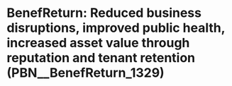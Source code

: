 # BenefReturn: __Reduced business disruptions, improved public health, increased asset value through reputation and tenant retention__ (PBN__BenefReturn_1329)

